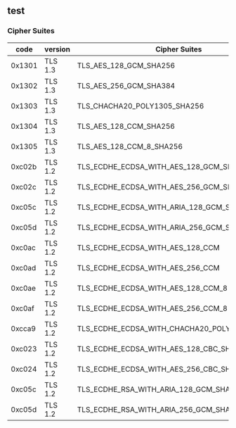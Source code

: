 ## test

### Cipher Suites

| code   | version | Cipher Suites                                 |        |
| --     | --      | --                                            | --     |
| 0x1301 | TLS 1.3 | TLS_AES_128_GCM_SHA256                        | tested |
| 0x1302 | TLS 1.3 | TLS_AES_256_GCM_SHA384                        | tested |
| 0x1303 | TLS 1.3 | TLS_CHACHA20_POLY1305_SHA256                  | tested |
| 0x1304 | TLS 1.3 | TLS_AES_128_CCM_SHA256                        | tested |
| 0x1305 | TLS 1.3 | TLS_AES_128_CCM_8_SHA256                      | tested |
| 0xc02b | TLS 1.2 | TLS_ECDHE_ECDSA_WITH_AES_128_GCM_SHA256       | tested |
| 0xc02c | TLS 1.2 | TLS_ECDHE_ECDSA_WITH_AES_256_GCM_SHA384       | tested |
| 0xc05c | TLS 1.2 | TLS_ECDHE_ECDSA_WITH_ARIA_128_GCM_SHA256      | tested |
| 0xc05d | TLS 1.2 | TLS_ECDHE_ECDSA_WITH_ARIA_256_GCM_SHA384      | tested |
| 0xc0ac | TLS 1.2 | TLS_ECDHE_ECDSA_WITH_AES_128_CCM              | tested |
| 0xc0ad | TLS 1.2 | TLS_ECDHE_ECDSA_WITH_AES_256_CCM              | tested |
| 0xc0ae | TLS 1.2 | TLS_ECDHE_ECDSA_WITH_AES_128_CCM_8            | tested |
| 0xc0af | TLS 1.2 | TLS_ECDHE_ECDSA_WITH_AES_256_CCM_8            | tested |
| 0xcca9 | TLS 1.2 | TLS_ECDHE_ECDSA_WITH_CHACHA20_POLY1305_SHA256 | tested |
| 0xc023 | TLS 1.2 | TLS_ECDHE_ECDSA_WITH_AES_128_CBC_SHA256       | tested |
| 0xc024 | TLS 1.2 | TLS_ECDHE_ECDSA_WITH_AES_256_CBC_SHA384       | tested |
| 0xc05c | TLS 1.2 | TLS_ECDHE_RSA_WITH_ARIA_128_GCM_SHA256        |        |
| 0xc05d | TLS 1.2 | TLS_ECDHE_RSA_WITH_ARIA_256_GCM_SHA384        |        |
